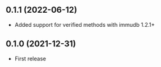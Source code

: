 ## 0.1.1 (2022-06-12)

- Added support for verified methods with immudb 1.2.1+

## 0.1.0 (2021-12-31)

- First release
